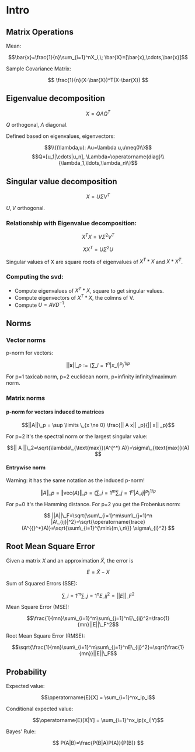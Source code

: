 Intro
===

Matrix Operations
---

Mean:

$$\bar{x}=\frac{1}{n}\sum_{i=1}^nX_i,\; \bar{X}=[\bar{x},\cdots,\bar{x}]$$

Sample Covariance Matrix:

$$ \frac{1}{n}(X-\bar{X})^T(X-\bar{X}) $$

Eigenvalue decomposition
---

$$ X=Q\Lambda Q^T $$

$Q$ orthogonal, $\Lambda$ diagonal.

Defined based on eigenvalues, eigenvectors:

$$\\{(\lambda,u): Au=\lambda u,u\neq0\\}$$
$$Q=[u_1|\cdots|u_n], \Lambda=\operatorname{diag}\\{\lambda_1,\ldots,\lambda_n\\}$$

Singular value decomposition
---

$$ X=U\Sigma V^T $$

$U, V$ orthogonal.

### Relationship with Eigenvalue decomposition:

$$ X^TX=V\Sigma^2V^T $$

$$ XX^T=U\Sigma^2U$$

Singular values of X are square roots of eigenvalues of $X^T*X$ and $X*X^T$.

### Computing the svd:

* Compute eigenvalues of $X^T*X$, square to get singular values.
* Compute eigenvectors of $X^T*X$, the colmns of V.
* Compute $U=AVD^{-1}$.

Norms
---

### Vector norms

p-norm for vectors:

$$||\mathbf{x}||\_p := \bigg( \sum\_{i=1}^n |x\_i|^p \bigg)^{1/p}$$

For p=1 taxicab norm, p=2 euclidean norm, p=infinity infinity/maximum norm.

### Matrix norms

#### p-norm for vectors induced to matrices

$$||A||\_p = \sup \limits \_{x \ne 0} \frac{|| A x|| _p}{|| x|| _p}$$

For p=2 it's the spectral norm or the largest singular value:

$$|| A ||\_2=\sqrt{\lambda\_{\text{max}}(A^{^*} A)}=\sigma\_{\text{max}}(A) $$

#### Entrywise norm

Warning: it has the same notation as the induced p-norm!

$$\Vert A \Vert\_{p} = \Vert \mathrm{vec}(A) \Vert\_{p} = \left( \sum\_{i=1}^m \sum\_{j=1}^n |A\_{ij}|^p \right)^{1/p}$$ 

For p=0 it's the Hamming distance. For p=2 you get the Frobenius norm:

$$ ||A||\_F=\sqrt{\sum\_{i=1}^m\sum\_{j=1}^n |A\_{ij}|^2}=\sqrt{\operatorname{trace}(A^{{}^*}A)}=\sqrt{\sum\_{i=1}^{\min\{m,\,n\}} \sigma\_{i}^2} $$

Root Mean Square Error
---

Given a matrix $X$ and an approximation $\tilde{X}$, the error is

$$E=\tilde{X}-X$$

Sum of Squared Errors (SSE):

$$\sum\_{i=1}^m\sum\_{j=1}^nE\_{ij}^2=||E||\_F^2$$

Mean Square Error (MSE):

$$\frac{1}{mn}\sum\_{i=1}^m\sum\_{j=1}^nE\_{ij}^2=\frac{1}{mn}||E||\_F^2$$

Root Mean Square Error (RMSE):

$$\sqrt{\frac{1}{mn}\sum\_{i=1}^m\sum\_{j=1}^nE\_{ij}^2}=\sqrt{\frac{1}{mn}}||E||\_F$$

Probability
---

Expected value:

$$\operatorname{E}[X] = \sum_{i=1}^nx_ip_i$$

Conditional expected value:

$$\operatorname{E}[X|Y] = \sum_{i=1}^nx_ip(x_i|Y)$$

Bayes' Rule:

$$ P(A|B)=\frac{P(B|A)P(A)}{P(B)} $$

